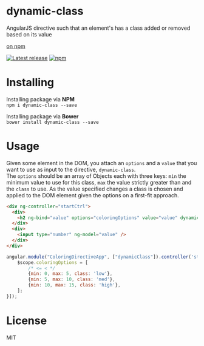 # dynamic-class
AngularJS directive such that an element's has a class added or removed based on its value

[on npm](https://www.npmjs.com/package/dynamic-class)

[![Latest release](https://img.shields.io/github/release/pstrinkle/dynamic-class.svg)](https://github.com/pstrinkle/dynamic-class/releases/latest)
[![npm](https://img.shields.io/npm/v/dynamic-class.svg)](https://www.npmjs.com/package/dynamic-class)

# Installing
Installing package via **NPM** <br/>
`npm i dynamic-class --save`

Installing package via **Bower** <br/>
`bower install dynamic-class --save`

# Usage
Given some element in the DOM, you attach an `options` and a `value` that you want to use as input to the directive, `dynamic-class`.  
The `options` should be an array of Objects each with three keys: `min` the minimum value to use for this class, `max` the value strictly 
greater than and the `class` to use.  As the value specified changes a class is chosen and applied to the DOM element given the options 
on a first-fit approach.

```html
<div ng-controller="startCtrl">
  <div>
    <h2 ng-bind="value" options="coloringOptions" value="value" dynamic-class></h2>
  </div>
  <div>
    <input type="number" ng-model="value" />
  </div>
</div>
```

```js
angular.module("ColoringDirectiveApp", ["dynamicClass"]).controller('startCtrl', ['$scope', function($scope) {
    $scope.coloringOptions = [
        /* <= < */
        {min: 0, max: 5, class: 'low'},
        {min: 5, max: 10, class: 'med'},
        {min: 10, max: 15, class: 'high'},
    ];
}]);
```

# License
MIT
